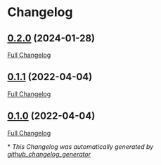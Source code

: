 # Changelog

## [0.2.0](https://github.com/buluma/ansible-role-spamassassin/tree/0.2.0) (2024-01-28)

[Full Changelog](https://github.com/buluma/ansible-role-spamassassin/compare/0.1.1...0.2.0)

## [0.1.1](https://github.com/buluma/ansible-role-spamassassin/tree/0.1.1) (2022-04-04)

[Full Changelog](https://github.com/buluma/ansible-role-spamassassin/compare/0.1.0...0.1.1)

## [0.1.0](https://github.com/buluma/ansible-role-spamassassin/tree/0.1.0) (2022-04-04)

[Full Changelog](https://github.com/buluma/ansible-role-spamassassin/compare/346188fec2dc0e10f9652137320aaf24429fe220...0.1.0)



\* *This Changelog was automatically generated by [github_changelog_generator](https://github.com/github-changelog-generator/github-changelog-generator)*
